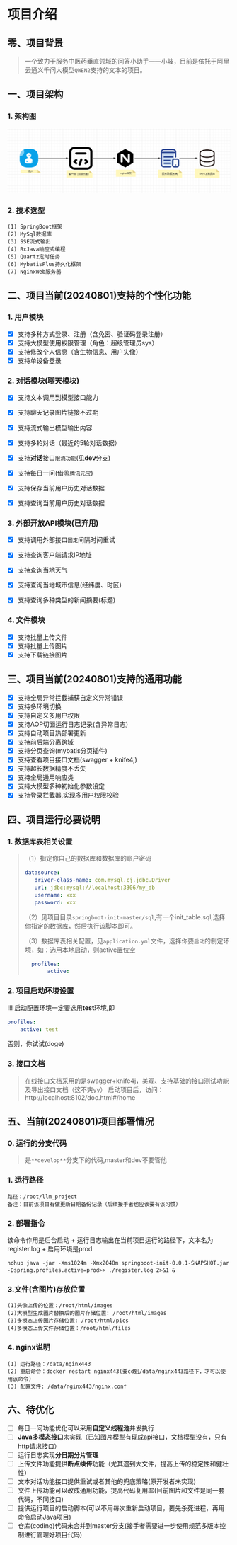 # 项目介绍

## 零、项目背景
> 一个致力于服务中医药垂直领域的问答小助手——小岐，目前是依托于阿里云通义千问大模型`QWEN2`支持的文本的项目。


## 一、项目架构
### 1. 架构图
![img.png](springboot-init-master/img.png)
### 2. 技术选型
```
(1) SpringBoot框架
(2) MySql数据库
(3) SSE流式输出
(4) RxJava响应式编程
(5) Quartz定时任务
(6) MybatisPlus持久化框架
(7) NginxWeb服务器
```
## 二、项目当前(20240801)支持的个性化功能
### 1. 用户模块
- [x] 支持多种方式登录、注册（含免密、验证码登录注册）
- [x] 支持大模型使用权限管理（角色：超级管理员sys）
- [x] 支持修改个人信息（含生物信息、用户头像）
- [x] 支持单设备登录

### 2. 对话模块(聊天模块)
- [x] 支持文本调用到模型接口能力
- [x] 支持聊天记录图片链接不过期
- [x] 支持流式输出模型输出内容
- [x] 支持多轮对话（最近的5轮对话数据）
- [x] 支持**对话**接口`限流功能`(见**dev**分支)
- [x] 支持每日一问(借鉴`腾讯元宝`)
- [x] 支持保存当前用户历史对话数据
- [x] 支持查询当前用户历史对话数据


### 3. 外部开放API模块(已弃用)
- [x] 支持调用外部接口`固定`间隔时间重试
- [x] 支持查询客户端请求IP地址
- [x] 支持查询当地天气
- [x] 支持查询当地城市信息(经纬度、时区)
- [x] 支持查询多种类型的新闻摘要(标题)


### 4. 文件模块
- [x] 支持批量上传文件
- [x] 支持批量上传图片
- [x] 支持下载链接图片

## 三、项目当前(20240801)支持的通用功能
- [x] 支持全局异常拦截捕获自定义异常错误
- [x] 支持多环境切换
- [x] 支持自定义多用户权限
- [x] 支持AOP切面运行日志记录(含异常日志)
- [x] 支持自动项目热部署更新
- [x] 支持前后端分离跨域
- [x] 支持分页查询(mybatis分页插件)
- [x] 支持查看项目接口文档(swagger + knife4j)
- [x] 支持超长数据精度不丢失
- [x] 支持全局通用响应类
- [x] 支持大模型多种初始化参数设定
- [x] 支持登录拦截器,实现多用户权限校验

## 四、项目运行必要说明
### 1. 数据库表相关设置
> （1）指定你自己的数据库和数据库的账户密码
> ```yml
> datasource:
>    driver-class-name: com.mysql.cj.jdbc.Driver
>    url: jdbc:mysql://localhost:3306/my_db
>    username: xxx
>    password: xxx
> ```
> （2）见项目目录`springboot-init-master/sql`,有一个init_table.sql,选择你指定的数据库，然后执行该脚本即可。
> 
> （3）数据库表相关配置，见`application.yml`文件，选择你要`启动`的制定环境，如：选用本地启动，则active置位空
> ```yml
>   profiles:
>        active: 
> ```
> 

### 2. 项目启动环境设置
!!! 启动配置环境一定要选用**test**环境,即
```yml
profiles:
    active: test
```
否则，你试试(doge)
### 3. 接口文档
> 在线接口文档采用的是swagger+knife4j，美观、支持基础的接口测试功能及导出接口文档（这不爽yy）
> 启动项目后，访问：http://localhost:8102/doc.html#/home

## 五、当前(20240801)项目部署情况
### 0. 运行的分支代码
> 是`**develop**`分支下的代码,master和dev不要管他
### 1. 运行路径
```
路径：/root/llm_project 
备注：目前该项目有做更新日期备份记录（后续接手者也应该要有该习惯）
```

### 2. 部署指令
该命令作用是后台启动 + 运行日志输出在当前项目运行的路径下，文本名为register.log + 启用环境是prod
```
nohup java -jar -Xms1024m -Xmx2048m springboot-init-0.0.1-SNAPSHOT.jar -Dspring.profiles.active=prod>> ./register.log 2>&1 &
```

### 3.文件(含图片)存放位置
```
(1)头像上传的位置：/root/html/images
(2)大模型生成图片替换后的图片存储位置: /root/html/images
(3)多模态上传图片存储位置: /root/html/pics
(4)多模态上传文件存储位置：/root/html/files
```
### 4. nginx说明
```
(1) 运行路径：/data/nginx443
(2) 重启命令：docker restart nginx443(要cd到/data/nginx443路径下，才可以使用该命令)
(3) 配置文件: /data/nginx443/nginx.conf
```

## 六、待优化
- [ ] 每日一问功能优化可以采用**自定义线程池**并发执行
- [ ] **Java多模态接口**未实现（已知图片模型有现成api接口，文档模型没有，只有http请求接口）
- [ ] 运行日志实现**分日期分片管理**
- [ ] 上传文件功能提供**断点续传**功能（尤其遇到大文件，提高上传的稳定性和健壮性）
- [ ] 文本对话功能接口提供重试或者其他的兜底策略(原开发者未实现)
- [ ] 文件上传功能可以改成通用功能，提高代码复用率(目前图片和文件是同一套代码，不同接口)
- [ ] 提供运行项目的启动脚本(可以不用每次重新启动项目，要先杀死进程，再用命令启动Java项目)
- [ ] 仓库(coding)代码未合并到master分支(接手者需要进一步使用规范多版本控制进行管理好项目代码)